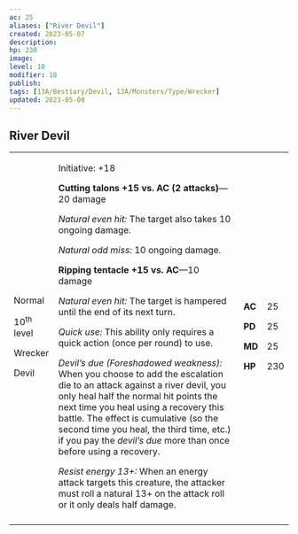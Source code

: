 ```yaml
---
ac: 25
aliases: ["River Devil"]
created: 2023-05-07
description: 
hp: 230
image: 
level: 10
modifier: 18
publish: 
tags: [13A/Bestiary/Devil, 13A/Monsters/Type/Wrecker]
updated: 2023-05-08
---
```


## River Devil

<table>
<colgroup>
<col style="width: 16%" />
<col style="width: 71%" />
<col style="width: 5%" />
<col style="width: 6%" />
</colgroup>
<tbody>
<tr class="odd">
<td><p>Normal</p>
<p>10<sup>th</sup> level</p>
<p>Wrecker</p>
<p>Devil</p></td>
<td><p>Initiative: +18</p>
<p><strong>Cutting talons +15 vs. AC (2 attacks)</strong>—20 damage</p>
<p><em>Natural even hit:</em> The target also takes 10 ongoing
damage.</p>
<p><em>Natural odd miss:</em> 10 ongoing damage.</p>
<p><strong>Ripping tentacle +15 vs. AC</strong>—10 damage</p>
<p><em>Natural even hit:</em> The target is hampered until the end of
its next turn.</p>
<p><em>Quick use:</em> This ability only requires a quick action (once
per round) to use.</p>
<p><em>Devil’s due (Foreshadowed weakness):</em> When you choose to add
the escalation die to an attack against a river devil, you only heal
half the normal hit points the next time you heal using a recovery this
battle. The effect is cumulative (so the second time you heal, the third
time, etc.) if you pay the <em>devil’s due</em> more than once before
using a recovery.</p>
<p><em>Resist energy 13+:</em> When an energy attack targets this
creature, the attacker must roll a natural 13+ on the attack roll or it
only deals half damage.</p></td>
<td><p><strong>AC</strong></p>
<p><strong>PD</strong></p>
<p><strong>MD</strong></p>
<p><strong>HP</strong></p></td>
<td><p>25</p>
<p>25</p>
<p>25</p>
<p>230</p></td>
</tr>
<tr class="even">
<td></td>
<td></td>
<td></td>
<td></td>
</tr>
</tbody>
</table>
